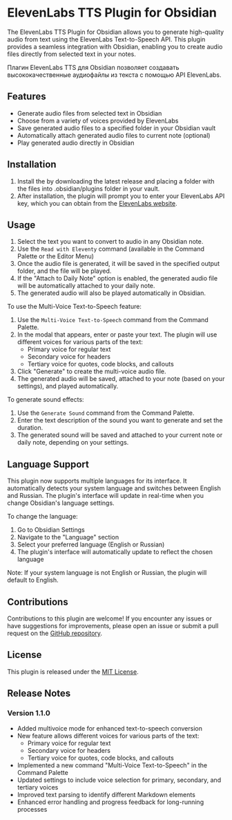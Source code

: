 # ElevenLabs TTS Plugin for Obsidian

The ElevenLabs TTS Plugin for Obsidian allows you to generate high-quality audio from text using the ElevenLabs Text-to-Speech API. This plugin provides a seamless integration with Obsidian, enabling you to create audio files directly from selected text in your notes.

Плагин ElevenLabs TTS для Obsidian позволяет создавать высококачественные аудиофайлы из текста с помощью API ElevenLabs.

## Features

- Generate audio files from selected text in Obsidian
- Choose from a variety of voices provided by ElevenLabs
- Save generated audio files to a specified folder in your Obsidian vault
- Automatically attach generated audio files to current note (optional)
- Play generated audio directly in Obsidian

## Installation

1. Install the by downloading the latest release and placing a folder with the files into .obsidian/plugins folder in your vault.
2. After installation, the plugin will prompt you to enter your ElevenLabs API key, which you can obtain from the [ElevenLabs website](https://elevenlabs.io/).


## Usage

1. Select the text you want to convert to audio in any Obsidian note.
2. Use the `Read with Eleventy` command (available in the Command Palette or the Editor Menu)
3. Once the audio file is generated, it will be saved in the specified output folder, and the file will be played.
4. If the "Attach to Daily Note" option is enabled, the generated audio file will be automatically attached to your daily note.
5. The generated audio will also be played automatically in Obsidian.

To use the Multi-Voice Text-to-Speech feature:
1. Use the `Multi-Voice Text-to-Speech` command from the Command Palette.
2. In the modal that appears, enter or paste your text. The plugin will use different voices for various parts of the text:
   - Primary voice for regular text
   - Secondary voice for headers
   - Tertiary voice for quotes, code blocks, and callouts
3. Click "Generate" to create the multi-voice audio file.
4. The generated audio will be saved, attached to your note (based on your settings), and played automatically.

To generate sound effects:
1. Use the `Generate Sound` command from the Command Palette.
2. Enter the text description of the sound you want to generate and set the duration.
3. The generated sound will be saved and attached to your current note or daily note, depending on your settings.

## Language Support

This plugin now supports multiple languages for its interface. It automatically detects your system language and switches between English and Russian. The plugin's interface will update in real-time when you change Obsidian's language settings.

To change the language:
1. Go to Obsidian Settings
2. Navigate to the "Language" section
3. Select your preferred language (English or Russian)
4. The plugin's interface will automatically update to reflect the chosen language

Note: If your system language is not English or Russian, the plugin will default to English.

## Contributions

Contributions to this plugin are welcome! If you encounter any issues or have suggestions for improvements, please open an issue or submit a pull request on the [GitHub repository](https://github.com/glebis/obsidian-elevenlabs-tts).

## License

This plugin is released under the [MIT License](https://opensource.org/licenses/MIT).

## Release Notes

### Version 1.1.0

- Added multivoice mode for enhanced text-to-speech conversion
- New feature allows different voices for various parts of the text:
  - Primary voice for regular text
  - Secondary voice for headers
  - Tertiary voice for quotes, code blocks, and callouts
- Implemented a new command "Multi-Voice Text-to-Speech" in the Command Palette
- Updated settings to include voice selection for primary, secondary, and tertiary voices
- Improved text parsing to identify different Markdown elements
- Enhanced error handling and progress feedback for long-running processes
